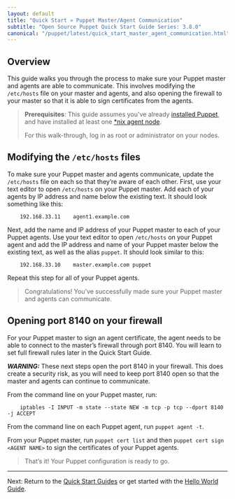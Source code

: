 ```yaml
---
layout: default
title: "Quick Start » Puppet Master/Agent Communication"
subtitle: "Open Source Puppet Quick Start Guide Series: 3.8.0"
canonical: "/puppet/latest/quick_start_master_agent_communication.html"
---
```


## Overview

This guide walks you through the process to make sure your Puppet master and agents are able to communicate. This involves modifying the `/etc/hosts` file on your master and agents, and also opening the firewall to your master so that it is able to sign certificates from the agents.

> **Prerequisites**: This guide assumes you've already [installed Puppet](./guides/install_puppet/pre_install.html), and have installed at least one [*nix agent node](./guides/install_puppet/post_install.html).
>
> For this walk-through, log in as root or administrator on your nodes.

##  Modifying the `/etc/hosts` files

To make sure your Puppet master and agents communicate, update the `/etc/hosts` file on each so that they’re aware of each other. 
First, use your text editor to open `/etc/hosts` on your Puppet master. Add each of your agents by IP address and name below the existing text. It should look something like this:

		192.168.33.11    agent1.example.com

Next, add the name and IP address of your Puppet master to each of your Puppet agents. Use your text editor to open `/etc/hosts` on your Puppet agent and add the IP address and name of your Puppet master below the existing text, as well as the alias `puppet`. It should look similar to this:

		192.168.33.10    master.example.com puppet

Repeat this step for all of your Puppet agents.

> Congratulations! You’ve successfully made sure your Puppet master and agents can communicate. 

## Opening port 8140 on your firewall

For your Puppet master to sign an agent certificate, the agent needs to be able to connect to the master’s firewall through port 8140. You will learn to set full firewall rules later in the Quick Start Guide.

***WARNING:*** These next steps open the port 8140 in your firewall. This does create a security risk, as you will need to keep port 8140 open so that the master and agents can continue to communicate.

From the command line on your Puppet master, run:

		iptables -I INPUT -m state --state NEW -m tcp -p tcp --dport 8140 -j ACCEPT

From the command line on each Puppet agent, run `puppet agent -t`.

From your Puppet master, run `puppet cert list` and then `puppet cert sign <AGENT NAME>` to sign the certificates of your Puppet agents.

> That’s it! Your Puppet configuration is ready to go.

--------

Next: Return to the [Quick Start Guides](./quick_start.html) or get started with the [Hello World Guide](./quick_start_helloworld.html).